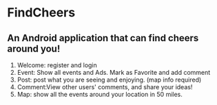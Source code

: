 # FindCheers

## An Android application that can find cheers around you!

1. Welcome: register and login
2. Event: Show all events and Ads. Mark as Favorite and add comment
3. Post: post what you are seeing and enjoying. (map info required)
4. Comment:View other users' comments, and share your ideas!
5. Map: show all the events around your location in 50 miles. 
